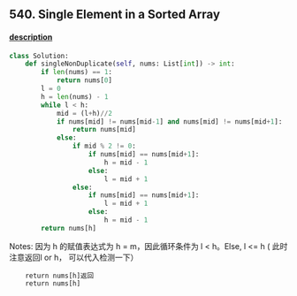 ## 540. Single Element in a Sorted Array

#### [description](https://leetcode.com/problems/single-element-in-a-sorted-array/)

```python
class Solution:
    def singleNonDuplicate(self, nums: List[int]) -> int:
        if len(nums) == 1:
            return nums[0]
        l = 0
        h = len(nums) - 1 
        while l < h:
            mid = (l+h)//2
            if nums[mid] != nums[mid-1] and nums[mid] != nums[mid+1]:
                return nums[mid]
            else:
                if mid % 2 != 0:
                    if nums[mid] == nums[mid+1]:
                        h = mid - 1
                    else:
                        l = mid + 1
                else:
                    if nums[mid] == nums[mid+1]:
                        l = mid + 1
                    else:
                        h = mid - 1
        return nums[h]
```
        
Notes: 因为 h 的赋值表达式为 h = m，因此循环条件为 l < h。Else, l <= h ( 此时注意返回l or h， 可以代入检测一下）

        return nums[h]返回
        return nums[h]
